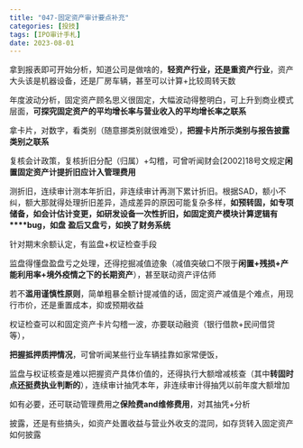 ```yaml
---
title: "047-固定资产审计要点补充"
categories: [投技]
tags: [IPO审计手札]
date: 2023-08-01
---
```

拿到报表即可开始分析，知道公司是做啥的，**轻资产行业，还是重资产行业**，资产大头该是机器设备，还是厂房车辆，甚至可以计算+比较周转天数

年度波动分析，固定资产顾名思义很固定，大幅波动得整明白，可上升到商业模式层面，**可探究固定资产的平均增长率与营业收入的平均增长率之联系**

拿卡片，对数字，看类别（随意挪类别就很难受），**把握卡片所示类别与报告披露类别之联系**

复核会计政策，复核折旧分配（归属）+勾稽，可曾听闻财会[2002]18号文规定**闲置固定资产计提折旧应计入管理费用**

测折旧，连续审计测本年折旧，非连续审计再测下累计折旧。根据SAD，额小不纠，额大那就得处理折旧差异，造成差异的原因可能复杂多样，**如预转固，如专项储备，如会计估计变更，如研发设备一次性折旧，如固定资产模块计算逻辑有****bug，如盘** **盈后又盘亏，如换了财务系统**

针对期末余额认定，有监盘+权证检查手段

监盘得懂盘盈盘亏之处理，还得挖掘减值迹象（减值突破口不限于**闲置+残损+产能利用率+境外疫情之下的长期资产**），甚至联动资产评估师

若不**滥用谨慎性原则**，简单粗暴全额计提减值的话，固定资产减值是个难点，用现行市价，还是重置成本，抑或预期收益

权证检查可以和固定资产卡片勾稽一波，亦要联动融资（银行借款+民间借贷等），

**把握抵押质押情况**，可曾听闻某些行业车辆挂靠如家常便饭，

监盘与权证核查是难以把握资产具体价值的，还得执行大额增减核查（其中**转固时点还挺费执业判断的**），连续审计抽凭本年，非连续审计得抽凭以前年度大额增加

如有必要，还可联动管理费用之**保险费****and****维修费用**，对其抽凭+分析

披露，还是有些搞头，如资产处置收益与营业外收支的混同，如存货转入固定资产如何披露